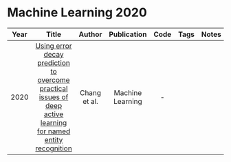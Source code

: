 # Machine Learning 2020

| Year |                                                Title                                                |    Author     | Publication |                                                Code                                                | Tags | Notes | Datasets|
|:----:|:---------------------------------------------------------------------------------------------------:|:-------------:|:-----------:|:--------------------------------------------------------------------------------------------------:|:----:|:-----:|:-----:|
| 2020 | [Using error decay prediction to overcome practical issues of deep active learning for named entity recognition](https://link.springer.com/article/10.1007/s10994-020-05897-1) | Chang et al. | Machine Learning |  -   |      |       |
